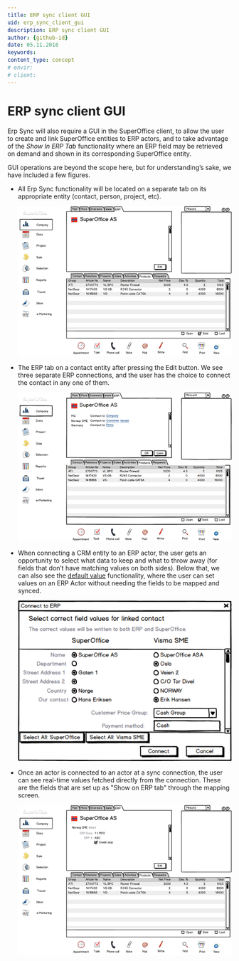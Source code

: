```yaml
---
title: ERP sync client GUI
uid: erp_sync_client_gui
description: ERP sync client GUI
author: {github-id}
date: 05.11.2016
keywords:
content_type: concept
# envir:
# client:
---
```


# ERP sync client GUI

Erp Sync will also require a GUI in the SuperOffice client, to allow the user to create and link SuperOffice entities to ERP actors, and to take advantage of the *Show In ERP Tab* functionality where an ERP field may be retrieved on demand and shown in its corresponding SuperOffice entity.

GUI operations are beyond the scope here, but for understanding’s sake, we have included a few figures.

* All Erp Sync functionality will be located on a separate tab on its appropriate entity (contact, person, project, etc).

  ![ALT][img1]

* The ERP tab on a contact entity after pressing the Edit button. We see three separate ERP connections, and the user has the choice to connect the contact in any one of them.

  ![ALT][img2]

* When connecting a CRM entity to an ERP actor, the user gets an opportunity to select what data to keep and what to throw away (for fields that don’t have matching values on both sides). Below that, we can also see the [default value][1] functionality, where the user can set values on an ERP Actor without needing the fields to be mapped and synced.

  ![ALT][img3]

* Once an actor is connected to an actor at a sync connection, the user can see real-time values fetched directly from the connection. These are the fields that are set up as "Show on ERP tab" through the mapping screen.

  ![ALT][img4]

<!-- Referenced links -->
[1]: default-values.md

<!-- Referenced images -->
[img1]: media/image011.png
[img2]: media/image012.png
[img3]: media/image013.png
[img4]: media/image014.png
